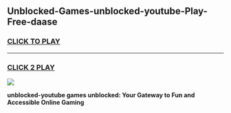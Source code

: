 
## Unblocked-Games-unblocked-youtube-Play-Free-daase
<h3>
<a href="https://premium76.site?title=unblocked-youtube&ref=23A">CLICK TO PLAY</a></h3>
<hr>

<h3>
<a href="https://premium76.site?title=unblocked-youtube&ref=23A">CLICK 2 PLAY</a>
  
</h3>

<a href="https://premium76.site?title=unblocked-youtube&ref=23A"><img src="https://clearcache.store/games.png"></a>


**unblocked-youtube games unblocked: Your Gateway to Fun and Accessible Online Gaming**
